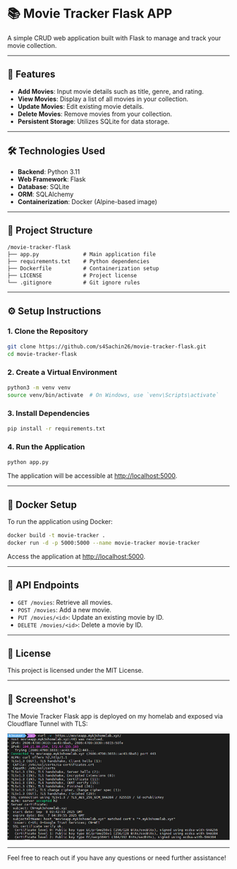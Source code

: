 # 📚 Movie Tracker Flask APP

A simple CRUD web application built with Flask to manage and track your movie collection.

---

## 🚀 Features

* **Add Movies**: Input movie details such as title, genre, and rating.
* **View Movies**: Display a list of all movies in your collection.
* **Update Movies**: Edit existing movie details.
* **Delete Movies**: Remove movies from your collection.
* **Persistent Storage**: Utilizes SQLite for data storage.

---

## 🛠️ Technologies Used

* **Backend**: Python 3.11
* **Web Framework**: Flask
* **Database**: SQLite
* **ORM**: SQLAlchemy
* **Containerization**: Docker (Alpine-based image)

---

## 🧩 Project Structure

```
/movie-tracker-flask
├── app.py              # Main application file
├── requirements.txt    # Python dependencies
├── Dockerfile          # Containerization setup
├── LICENSE             # Project license
└── .gitignore          # Git ignore rules
```

---

## ⚙️ Setup Instructions

### 1. Clone the Repository

```bash
git clone https://github.com/s4Sachin26/movie-tracker-flask.git
cd movie-tracker-flask
```

### 2. Create a Virtual Environment

```bash
python3 -m venv venv
source venv/bin/activate  # On Windows, use `venv\Scripts\activate`
```

### 3. Install Dependencies

```bash
pip install -r requirements.txt
```

### 4. Run the Application

```bash
python app.py
```

The application will be accessible at [http://localhost:5000](http://localhost:5000).

---

## 🐳 Docker Setup

To run the application using Docker:

```bash
docker build -t movie-tracker .
docker run -d -p 5000:5000 --name movie-tracker movie-tracker
```

Access the application at [http://localhost:5000](http://localhost:5000).

---

## 📄 API Endpoints

* `GET /movies`: Retrieve all movies.
* `POST /movies`: Add a new movie.
* `PUT /movies/<id>`: Update an existing movie by ID.
* `DELETE /movies/<id>`: Delete a movie by ID.

---

## 🔐 License

This project is licensed under the MIT License. 

---

## 📸 Screenshot's 
The Movie Tracker Flask app is deployed on my homelab and exposed via Cloudflare Tunnel with TLS:

![TLS IMAGE](images/tls.png)

 ---
Feel free to reach out if you have any questions or need further assistance!
